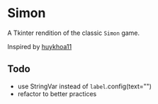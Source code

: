 # Simon

A Tkinter rendition of the classic `Simon` game.

Inspired by [huykhoa11](https://github.com/huykhoa11/Simon-Game)

## Todo

- use StringVar instead of `label`.config(text="")
- refactor to better practices
